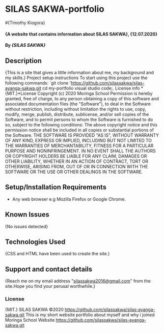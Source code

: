 # SILAS SAKWA-portfolio
#{Timothy Kiogora}
#### {A website that contains information about SILAS SAKWA}, {12.07.2020}
#### By *{SILAS SAKWA}*
## Description
{This is a site that gives a little information about me, my background and my skills.}
Project setup instructions
To start using this project use the following commands:
`git clone 'https://github.com/silassakwa/silas-ayanga-sakwa.git
cd my-portfolio
visual studio code;.
License info
*{MIT.}*License
Copyright (c) 2020 Moringa School
Permission is hereby granted, free of charge, to any person obtaining a copy of this software and associated documentation files (the "Software"), to deal in the Software without restriction, including without limitation the rights to use, copy, modify, merge, publish, distribute, sublicense, and/or sell copies of the Software, and to permit persons to whom the Software is furnished to do so, subject to the following conditions:
The above copyright notice and this permission notice shall be included in all copies or substantial portions of the Software.
THE SOFTWARE IS PROVIDED "AS IS", WITHOUT WARRANTY OF ANY KIND, EXPRESS OR IMPLIED, INCLUDING BUT NOT LIMITED TO THE WARRANTIES OF MERCHANTABILITY, FITNESS FOR A PARTICULAR PURPOSE AND NONINFRINGEMENT. IN NO EVENT SHALL THE AUTHORS OR COPYRIGHT HOLDERS BE LIABLE FOR ANY CLAIM, DAMAGES OR OTHER LIABILITY, WHETHER IN AN ACTION OF CONTRACT, TORT OR OTHERWISE, ARISING FROM, OUT OF OR IN CONNECTION WITH THE SOFTWARE OR THE USE OR OTHER DEALINGS IN THE SOFTWARE.
## Setup/Installation Requirements
* Any web browser e.g Mozilla Firefox or Google Chrome.
## Known Issues
{No issues detected}
## Technologies Used
{CSS and HTML have been used to create the site.}
## Support and contact details
{Reach me on my email address "silassakwa2016@gmail.com" from the site.Hope you find your perusal worthwhile.}
### License
{MIT.}
SILAS SAKWA ©2020
https://github.com/silassakwa/silas-ayanga-sakwa.git
This is my short website portfolio about myself and why i joined Moringa School
Website
https://github.com/silassakwa/silas-ayanga-sakwa.git